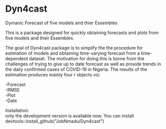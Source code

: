 # Dyn4cast
Dymanic Forecast of five models and thier Essembles

This is a package designed for quickly obtaining forecasts and plots from five models and their Essembles.

The goal of Dyn4cast package is to simplify the the procedure for estimation of models and obtaining time-varying forecast from a time-dependent dataset. The motivation for doing this is borne from the challenges of trying to give up to  date forecast as well as provide trends in the daily confirmed cases of COVID-19 in Nigeria. The results of the estimation produces mainly four r objects viz:  

-Forecast  
-RMSE  
-Plot  
-Date  
 
 Installation:  
 only the development version is available now. You can install  
 devtools::install_github("JobNmadu/Dyn4cast")

